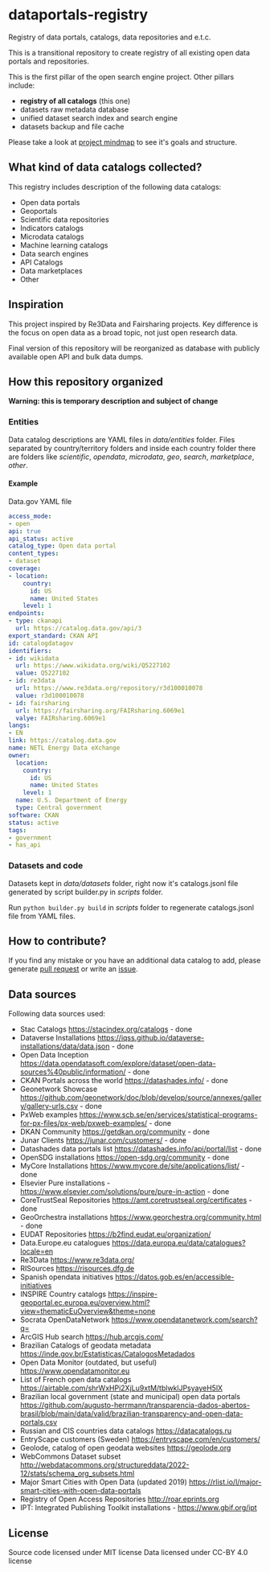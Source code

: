 # dataportals-registry
Registry of data portals, catalogs, data repositories and e.t.c.


This is a transitional repository to create registry of all existing open data portals and repositories.

This is the first pillar of the open search engine project. Other pillars include:
* **registry of all catalogs** (this one)
* datasets raw metadata database
* unified dataset search index and search engine
* datasets backup and file cache

Please take a look at [project mindmap](/assets/commondataindex.png) to see it's goals and structure.

## What kind of data catalogs collected?

This registry includes description of the following data catalogs:
* Open data portals
* Geoportals
* Scientific data repositories
* Indicators catalogs
* Microdata catalogs
* Machine learning catalogs
* Data search engines
* API Catalogs
* Data marketplaces
* Other 



## Inspiration

This project inspired by Re3Data and Fairsharing projects. Key difference is the focus on open data as a broad topic, not just open research data.

Final version of this repository will be reorganized as database with publicly available open API and bulk data dumps.

## How this repository organized

**Warning: this is temporary description and subject of change**


### Entities
Data catalog descriptions are YAML files in *data/entities* folder. Files separated by country/territory folders and inside each country folder there are folders like *scientific*, *opendata*, *microdata*, *geo*, *search*, *marketplace*, *other*.

#### Example

Data.gov YAML file

```yaml
access_mode:
- open
api: true
api_status: active
catalog_type: Open data portal
content_types:
- dataset
coverage:
- location:
    country:
      id: US
      name: United States
    level: 1
endpoints:
- type: ckanapi
  url: https://catalog.data.gov/api/3
export_standard: CKAN API
id: catalogdatagov
identifiers:
- id: wikidata
  url: https://www.wikidata.org/wiki/Q5227102
  value: Q5227102
- id: re3data
  url: https://www.re3data.org/repository/r3d100010078
  value: r3d100010078
- id: fairsharing
  url: https://fairsharing.org/FAIRsharing.6069e1
  valye: FAIRsharing.6069e1
langs:
- EN
link: https://catalog.data.gov
name: NETL Energy Data eXchange
owner:
  location:
    country:
      id: US
      name: United States
    level: 1
  name: U.S. Department of Energy
  type: Central government
software: CKAN
status: active
tags:
- government
- has_api
```

### Datasets and code

Datasets kept in *data/datasets* folder, right now it's catalogs.jsonl file generated by script builder.py in *scripts* folder. 

Run ```python builder.py build``` in *scripts* folder to regenerate catalogs.jsonl file from YAML files.


## How to contribute?

If you find any mistake or you have an additional data catalog to add, please generate [pull request](https://github.com/commondataio/dataportals-registry/pulls) or write an [issue](https://github.com/commondataio/dataportals-registry/issues).


## Data sources

Following data sources used:

* Stac Catalogs	https://stacindex.org/catalogs - done
* Dataverse Installations	https://iqss.github.io/dataverse-installations/data/data.json - done
* Open Data Inception	https://data.opendatasoft.com/explore/dataset/open-data-sources%40public/information/ - done
* CKAN Portals across the world	https://datashades.info/ - done
* Geonetwork Showcase	https://github.com/geonetwork/doc/blob/develop/source/annexes/gallery/gallery-urls.csv - done
* PxWeb examples	https://www.scb.se/en/services/statistical-programs-for-px-files/px-web/pxweb-examples/ - done
* DKAN Community	https://getdkan.org/community - done
* Junar Clients	https://junar.com/customers/ - done
* Datashades data portals list	https://datashades.info/api/portal/list - done
* OpenSDG installations	https://open-sdg.org/community - done
* MyCore Installations	https://www.mycore.de/site/applications/list/ - done
* Elsevier Pure installations - https://www.elsevier.com/solutions/pure/pure-in-action - done
* CoreTrustSeal Repositories https://amt.coretrustseal.org/certificates - done
* GeoOrchestra installations https://www.georchestra.org/community.html - done
* EUDAT Repositories	https://b2find.eudat.eu/organization/
* Data.Europe.eu catalogues	https://data.europa.eu/data/catalogues?locale=en
* Re3Data	https://www.re3data.org/
* RISources	https://risources.dfg.de
* Spanish opendata initiatives https://datos.gob.es/en/accessible-initiatives
* INSPIRE Country catalogs	https://inspire-geoportal.ec.europa.eu/overview.html?view=thematicEuOverview&theme=none
* Socrata OpenDataNetwork	https://www.opendatanetwork.com/search?q=
* ArcGIS Hub search	https://hub.arcgis.com/
* Brazilian Catalogs of geodata metadata https://inde.gov.br/Estatisticas/CatalogosMetadados
* Open Data Monitor (outdated, but useful) https://www.opendatamonitor.eu
* List of French open data catalogs https://airtable.com/shrWxHPi2XjLu9xtM/tblwklJPsyayeH5lX
* Brazilian local government (state and municipal) open data portals https://github.com/augusto-herrmann/transparencia-dados-abertos-brasil/blob/main/data/valid/brazilian-transparency-and-open-data-portals.csv
* Russian and CIS countries data catalogs https://datacatalogs.ru
* EntryScape customers (Sweden) https://entryscape.com/en/customers/
* Geolode, catalog of open geodata websites https://geolode.org
* WebCommons Dataset subset http://webdatacommons.org/structureddata/2022-12/stats/schema_org_subsets.html
* Major Smart Cities with Open Data (updated 2019) https://rlist.io/l/major-smart-cities-with-open-data-portals
* Registry of Open Access Repositories http://roar.eprints.org
* IPT: Integrated Publishing Toolkit installations - https://www.gbif.org/ipt

## License

Source code licensed under MIT license
Data licensed under CC-BY 4.0 license